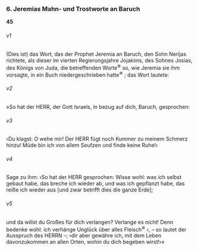 ### 6. Jeremias Mahn- und Trostworte an Baruch

__45__

###### v1
(Dies ist) das Wort, das der Prophet Jeremia an Baruch, den Sohn Nerijas richtete, als dieser im vierten Regierungsjahre Jojakims, des Sohnes Josias, des Königs von Juda, die betreffenden Worte<sup title="oder: Reden">&#x2732;</sup>
 so, wie Jeremia sie ihm vorsagte, in ein Buch niedergeschrieben hatte<sup title="vgl. Kap. 36">&#x2732;</sup>
; das Wort lautete:

###### v2
»So hat der HERR, der Gott Israels, in bezug auf dich, Baruch, gesprochen:

###### v3
›Du klagst: O wehe mir! Der HERR fügt noch Kummer zu meinem Schmerz hinzu! Müde bin ich von allem Seufzen und finde keine Ruhe!‹

###### v4
Sage zu ihm: ›So hat der HERR gesprochen: Wisse wohl: was ich selbst gebaut habe, das breche ich wieder ab, und was ich gepflanzt habe, das reiße ich wieder aus [und zwar betrifft dies die ganze Erde];

###### v5
und da willst du Großes für dich verlangen? Verlange es nicht! Denn bedenke wohl: ich verhänge Unglück über alles Fleisch<sup title="= alle Menschen">&#x2732;</sup>
‹, – so lautet der Ausspruch des HERRN –; ›dir aber gewähre ich, mit dem Leben davonzukommen an allen Orten, wohin du dich begeben wirst!‹«